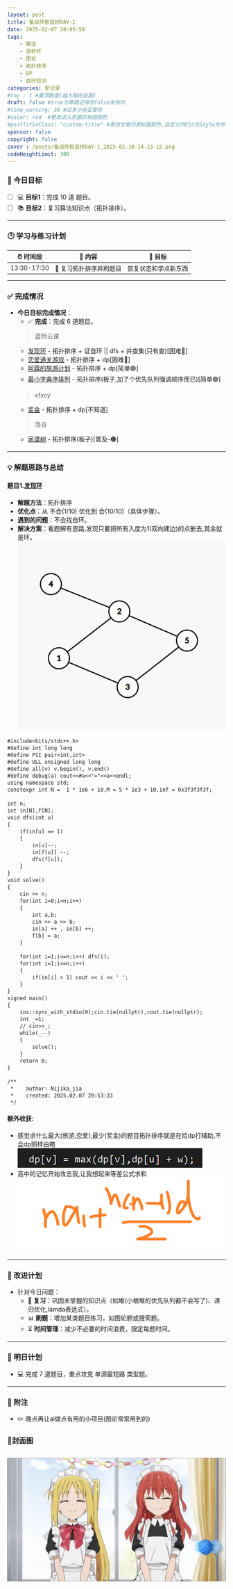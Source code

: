 ```yaml
---
layout: post
title: 备战传智蓝桥DAY-1
date: 2025-02-07 20:05:59
tags: 
    - 算法
    - 蓝桥杯
    - 图论
    - 拓扑排序
    - DP
    - 自环检测
categories: 爱记录
#top : 1 #置顶数值(越大越在前面)
draft: false #true为草稿记得改false发布时
#time_warning: 30 #过多少天会警告
#color: red  #更改进入页面的标题颜色
#postTitleClass: "custom-title" #更改文章列表标题颜色,自定义的CSS在Style文件夹里index.scss
sponsor: false 
copyright: false
cover : /posts/备战传智蓝桥DAY-1_2025-02-10-14-13-15.png
codeHeightLimit: 300
---
```


### 🎯 **今日目标**
- [ ] 💻 **目标1**：完成 10 道 题目。
- [ ] 📚 **目标2**：复习算法知识点（拓扑排序）。
---

### 🕒 **学习与练习计划**
| ⏰ 时间段      | 📘 内容                        | 🎯 目标                  |
|----------------|--------------------------------|--------------------------|
| 13:30-17:30   | 📝 复习拓扑排序并刷题目         | 恢复状态和学点新东西    |

---

### ✅ **完成情况**
- **今日目标完成情况**：
  - ✅ **完成**：完成 6 道题目。
  >蓝桥云课
  - [发现环](https://www.lanqiao.cn/problems/108/learning/) - 拓扑排序 + 证自环 || dfs + 并查集(只有查)[困难🔴]
  - [恋爱通关游戏](https://www.lanqiao.cn/problems/2947/learning/) - 拓扑排序 + dp[困难🔴]
  - [阿霖的旅游计划](https://www.lanqiao.cn/problems/5011/learning/) - 拓扑排序 + dp[简单🟢]
  - [最小字典序排列](https://www.lanqiao.cn/problems/3351/learning/) - 拓扑排序(板子,加了个优先队列强调顺序而已)[简单🟢]
  >xfxcy
  - [奖金](https://www.xfxcy.com/p/P0249) - 拓扑排序 + dp[不知道]
  > 洛谷
  - [家谱树](https://www.luogu.com.cn/problem/B3644) - 拓扑排序(板子)[普及-🟠]
---

### 💡 **解题思路与总结**
#### 题目1.[发现环](https://www.lanqiao.cn/problems/108/learning/)
- **解题方法**：拓扑排序
- **优化点**：从 不会(1/10) 优化到 会(10/10)（具体步骤）。
- **遇到的问题**：不会找自环。
- **解决方案**：看题解有思路,发现只要把所有入度为1(双向建边)的点删去,其余就是环。
![](/posts/备战传智蓝桥DAY-1_2025-02-07-21-05-35.png)
```cpp:line-numbers
#include<bits/stdc++.h>
#define int long long
#define PII pair<int,int>
#define ULL unsigned long long
#define all(v) v.begin(), v.end()
#define debug(a) cout<<#a<<"="<<a<<endl;
using namespace std;
constexpr int N =  1 * 1e6 + 10,M = 5 * 1e3 + 10,inf = 0x3f3f3f3f;

int n;
int in[N],f[N];
void dfs(int u)
{
    if(in[u] == 1)
    {
        in[u]--;
        in[f[u]] --;
        dfs(f[u]);
    }
}
void solve()
{
    cin >> n;
    for(int i=0;i<n;i++)
    {
        int a,b;
        cin >> a >> b;
        in[a] ++ , in[b] ++;
        f[b] = a;
    }

    for(int i=1;i<=n;i++) dfs(i);
    for(int i=1;i<=n;i++)
    {
        if(in[i] > 1) cout << i << ' ';
    }
}
signed main()
{
    ios::sync_with_stdio(0);cin.tie(nullptr),cout.tie(nullptr);
    int _=1;
    // cin>>_;
    while(_--)
    {
        solve();
    }
    return 0;
}

/**
 *    author: Nijika_jia
 *    created: 2025.02.07 20:53:33
 */
```
#### 额外收获:
- 感觉求什么最大(旅游,恋爱),最少(奖金)的题目拓扑排序就是在给dp打辅助,不会dp照样白瞎
![](/posts/备战传智蓝桥DAY-1_2025-02-07-21-09-08.png)
- 高中的记忆开始攻击我,让我想起来等差公式求和
![](/posts/备战传智蓝桥DAY-1_2025-02-07-21-36-16.png)
---

### 🔧 **改进计划**
- 针对今日问题：
  - 📖 **复习**：巩固未掌握的知识点（如堆(小根堆的优先队列都不会写了)、递归优化,lamda表达式）。
  - 📊 **刷题**：增加某类题目练习，如图论题或搜索题。
  - ⏳ **时间管理**：减少不必要的时间浪费，限定每题时间。
---

### 📖 **明日计划**
  - 💻 完成 7 道题目，重点攻克 单源最短路 类型题。
---

### 📝 **附注**
- ✏️ 晚点再让ai做点有用的小项目(图论常常用到的)
### 🍕封面图
![](/posts/备战传智蓝桥DAY-1_2025-02-10-14-13-15.png)
---
